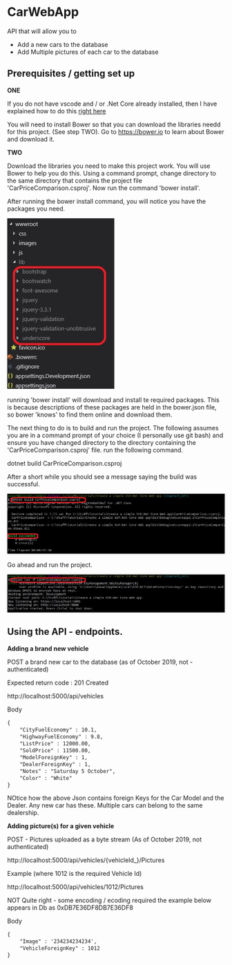 # CarWebApp
API that will allow you to
- Add a new cars to the database
- Add Multiple pictures of each car to the database


## Prerequisites / getting set up

**ONE**

If you do not have vscode and / or .Net Core already installed, then  I have explained how to do this [right here](https://www.youtube.com/watch?v=k873eektwkw "Ted Talks")

You will need to install Bower so that you can download the libraries needd for this project. (See step TWO). Go to https://bower.io to learn about Bower and download it.

**TWO**

Download the libraries you need to make this project work. You will use Bower to help you do this. Using a command prompt, change directory to the same directory that contains the project file 'CarPriceComparison.csproj'. Now run the command 'bower install'.

After running the bower install command, you will notice you have the packages you need.

![After runing Bower](withbower.jpg) 
   
running 'bower install' will download and install te required packages. This is because descriptions of these packages are held in the bower.json file, so bower 'knows' to find them online and download them.

The next thing to do is to build and run the project. The following assumes you are in a command prompt of your choice (I personally use git bash) and ensure you have changed directory to the directory containing the 'CarPriceComparison.csproj' file. run the following command.

dotnet build CarPriceComparison.csproj

After a short while you should see a message saying the build was successful.

![Succesfully built](buildsuccess.jpg)

Go ahead and run the project. 

![Project up and running](runsuccess.JPG)

## Using the API - endpoints.

**Adding a brand new vehicle**

POST a brand new car to the database (as of October 2019, not - authenticated)

Expected return code : 201 Created

http://localhost:5000/api/vehicles

Body
```
{
	"CityFuelEconomy" : 10.1,
	"HighwayFuelEconomy" : 9.8,
	"ListPrice" : 12000.00,
	"SoldPrice" : 11500.00,
	"ModelForeignKey" : 1,
	"DealerForeignKey" : 1,
	"Notes" : "Saturday 5 October", 
	"Color" : "White"
}
```
NOtice how the above Json contains foreign Keys for the Car Model and the Dealer. Any new car has these. Multiple cars can belong to the same dealership.

**Adding picture(s) for a given vehicle**

POST - Pictures uploaded as a byte stream (As of October 2019, not authenticated)

http://localhost:5000/api/vehicles/{vehicleId_}/Pictures

Example (where 1012 is the required Vehicle Id)

http://localhost:5000/api/vehicles/1012/Pictures

NOT Quite right - some encoding / ecoding required the example below appears in Db as
0xDB7E36DF8DB7E36DF8

Body
```
{
	"Image" : '234234234234',
	"VehicleForeignKey" : 1012
}
```










